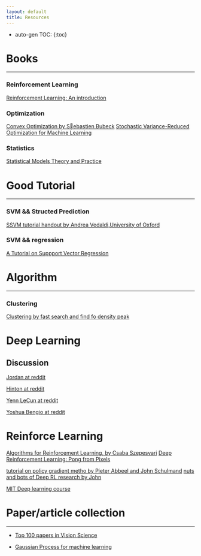 ```yaml
---
layout: default
title: Resources
---
```


[1]: http://www.princeton.edu/~sbubeck/Bubeck14.pdf
[2]: http://www.robots.ox.ac.uk/~vedaldi/assets/svm-struct-matlab/tutorial/ssvm-tutorial-handout.pdf
[3]: https://gist.github.com/jdeng/d2c538e4cab6dd75bf34
[4]: http://nuweb.neu.edu/ypetrov/most-important-vision-papers.html
[5]: http://www.amazon.com/Statistical-Models-Practice-David-Freedman/dp/0521743850
[6]: http://alex.smola.org/papers/2003/SmoSch03b.pdf
[7]: http://www.reddit.com/r/MachineLearning/comments/2lmo0l/ama_geoffrey_hinton/
[8]: http://www.reddit.com/r/MachineLearning/comments/2fxi6v/ama_michael_i_jordan
[9]: http://www.reddit.com/r/MachineLearning/comments/25lnbt/ama_yann_lecun
[10]:http://www.reddit.com/r/MachineLearning/comments/1ysry1/ama_yoshua_bengio
[11]:http://ipg.epfl.ch/~seeger/lapmalmainweb/papers/bayesgp-tut.pdf
[12]:http://www.ualberta.ca/~szepesva/RLBook/Errata.pdf
[13]:http://karpathy.github.io/2016/05/31/rl/
[14]:http://webdocs.cs.ualberta.ca/~sutton/book/ebook/the-book.html
[15]:http://people.eecs.berkeley.edu/~pabbeel/nips-tutorial-policy-optimization-Schulman-Abbeel.pdf
[16]:http://rll.berkeley.edu/deeprlcourse/docs/nuts-and-bolts.pdf
[17]:http://rll.berkeley.edu/deeprlcourse/#syllabus
[18]:http://www.di.ens.fr/~fbach/2017_SIOPT_NonX.pdf
* auto-gen TOC:
{:toc}


# Books
---

### Reinforcement Learning

[Reinforcement Learning: An introduction][14]

### Optimization

[Convex Optimization by Sebastien Bubeck][1]
[Stochastic Variance-Reduced Optimization for Machine Learning][18]


### Statistics
[Statistical Models Theory and Practice][5]

# Good Tutorial
---

### SVM && Structed Prediction

[SSVM tutorial handout by Andrea Vedaldi,University of Oxford][2]

### SVM && regression
[A Tutorial on Suppport Vector Regression][6]

# Algorithm
---

### Clustering
[Clustering by fast search and find fo density peak][3]


# Deep Learning

## Discussion

[Jordan at reddit][8]

[Hinton at reddit][7]       

[Yenn LeCun at reddit][9]

[Yoshua Bengio at reddit][10]

# Reinforce Learning

[Algorithms for Reinforcement Learning, by Csaba Szepesvari][12]
[Deep Reinforcement Learning: Pong from Pixels][13]

[tutorial on policy gradient metho by Pieter Abbeel and John Schulmand][15]
[nuts and bots of Deep RL research by John][16]

[MIT Deep learning course][17]

# Paper/article collection
---  
  
+ [Top 100 papers in Vision Science][4]

+ [Gaussian Process for machine learning][11]


